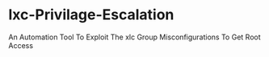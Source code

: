 # lxc-Privilage-Escalation
An Automation Tool To Exploit The xlc Group Misconfigurations To Get Root Access
